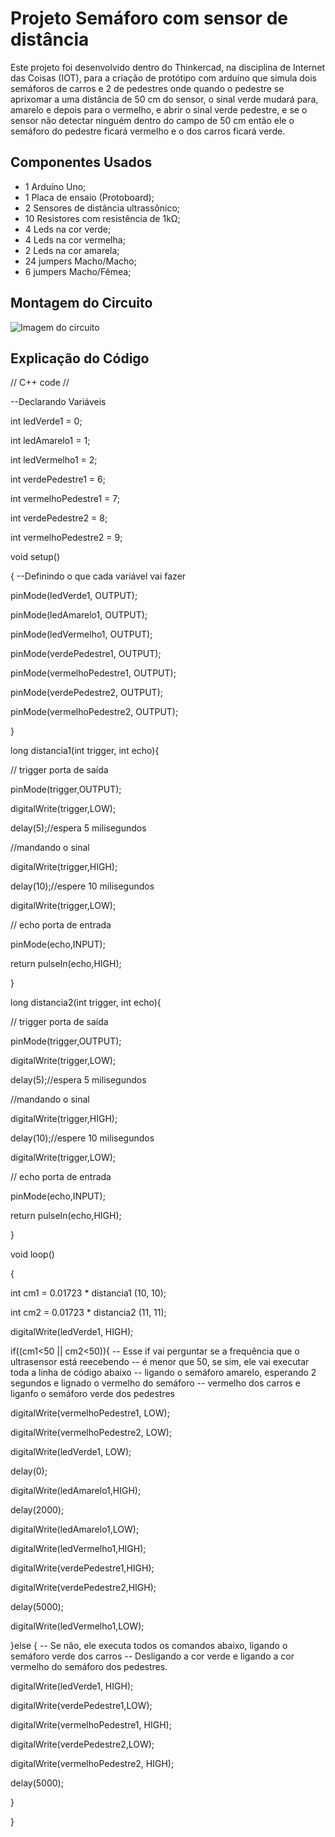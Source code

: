 # Projeto Semáforo com sensor de distância

Este projeto foi desenvolvido dentro do Thinkercad, na disciplina de Internet das Coisas 
(IOT), para a criação de protótipo com arduíno que simula dois semáforos de carros e 2
de pedestres onde quando o pedestre se aprixomar a uma distância de 50 cm do sensor, o sinal 
verde mudará para, amarelo e depois para o vermelho, e abrir o sinal verde pedestre, e se o sensor 
não detectar ninguém dentro do campo de 50 cm então ele o semáforo do pedestre ficará vermelho e
o dos carros ficará verde.

## Componentes Usados

- 1 Arduíno Uno;
- 1 Placa de ensaio (Protoboard);
- 2 Sensores de distância ultrassônico;
- 10 Resistores com resistência de 1kΩ;
- 4 Leds na cor verde;
- 4 Leds na cor vermelha;
- 2 Leds na cor amarela;
- 24 jumpers Macho/Macho;
- 6 jumpers Macho/Fêmea;

## Montagem do Circuito 

![Imagem do circuito](/AtividadeSemaforoDuplo/PostInteligente.png)

## Explicação do Código

// C++ code
//

--Declarando Variáveis

int ledVerde1 = 0;

int ledAmarelo1 = 1;

int ledVermelho1 = 2;

int verdePedestre1 = 6;

int vermelhoPedestre1 = 7;

int verdePedestre2 = 8;

int vermelhoPedestre2 = 9;


void setup()

{ --Definindo o que cada variável vai fazer

  pinMode(ledVerde1, OUTPUT);

  pinMode(ledAmarelo1, OUTPUT);

  pinMode(ledVermelho1, OUTPUT);
  
  pinMode(verdePedestre1, OUTPUT);

  pinMode(vermelhoPedestre1, OUTPUT);

  
  pinMode(verdePedestre2, OUTPUT);

  pinMode(vermelhoPedestre2, OUTPUT);

  
}

long distancia1(int trigger, int echo){ 

 // trigger porta de saída
 
  pinMode(trigger,OUTPUT);

  digitalWrite(trigger,LOW);

  delay(5);//espera 5 milisegundos

  //mandando o sinal

  digitalWrite(trigger,HIGH);

  delay(10);//espere 10 milisegundos

  digitalWrite(trigger,LOW);

  
 // echo porta de entrada

  pinMode(echo,INPUT);
  
  return pulseIn(echo,HIGH);

  
}

long distancia2(int trigger, int echo){
 
 // trigger porta de saída
 
  pinMode(trigger,OUTPUT);

  digitalWrite(trigger,LOW);

  delay(5);//espera 5 milisegundos

  //mandando o sinal

  digitalWrite(trigger,HIGH);

  delay(10);//espere 10 milisegundos

  digitalWrite(trigger,LOW);

  
 // echo porta de entrada

  pinMode(echo,INPUT);

  
  return pulseIn(echo,HIGH);

    
}



void loop()

{

  int cm1 = 0.01723 * distancia1 (10, 10);

  int cm2 = 0.01723 * distancia2 (11, 11);

  
  digitalWrite(ledVerde1, HIGH);

  
  if((cm1<50 || cm2<50)){
  -- Esse if vai perguntar se a frequência que o ultrasensor está reecebendo
  -- é menor que 50, se sim, ele vai executar toda a linha de código abaixo
  -- ligando o semáforo amarelo, esperando 2 segundos e lignado o vermelho do semáforo
  -- vermelho dos carros e liganfo o semáforo verde dos pedestres
  
  digitalWrite(vermelhoPedestre1, LOW);

  digitalWrite(vermelhoPedestre2, LOW);

  digitalWrite(ledVerde1, LOW);

    
  delay(0);

  digitalWrite(ledAmarelo1,HIGH); 

  delay(2000);

  digitalWrite(ledAmarelo1,LOW);   

  digitalWrite(ledVermelho1,HIGH);
     
  digitalWrite(verdePedestre1,HIGH);

  digitalWrite(verdePedestre2,HIGH);

  delay(5000);
   
  digitalWrite(ledVermelho1,LOW);  

  }else {
-- Se não, ele executa todos os comandos abaixo, ligando o semáforo verde dos carros
-- Desligando a cor verde e ligando a cor vermelho do semáforo dos pedestres.

    
  digitalWrite(ledVerde1, HIGH);

    
  digitalWrite(verdePedestre1,LOW);

  digitalWrite(vermelhoPedestre1, HIGH);
  
    
  digitalWrite(verdePedestre2,LOW);

  digitalWrite(vermelhoPedestre2, HIGH);

  delay(5000);

    

  }
  
}
